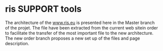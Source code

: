 # ris SUPPORT tools

The architecture of the www.ris.eu is presented here in the Master branch of the projet. The file have been extracted from the current web sitein order to facilitate the transfer of the most important file to the new architecture.
The new order branch proposes a new set up of the files and page description.
